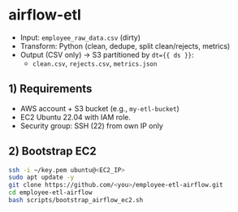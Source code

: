 # airflow-etl

- Input: `employee_raw_data.csv` (dirty)
- Transform: Python (clean, dedupe, split clean/rejects, metrics)
- Output (CSV only) → S3 partitioned by `dt={{ ds }}`:
  - `clean.csv`, `rejects.csv`, `metrics.json`

## 1) Requirements
- AWS account + S3 bucket (e.g., `my-etl-bucket`)
- EC2 Ubuntu 22.04 with IAM role.
- Security group: SSH (22) from own IP only

## 2) Bootstrap EC2
```bash
ssh -i ~/key.pem ubuntu@<EC2_IP>
sudo apt update -y
git clone https://github.com/<you>/employee-etl-airflow.git
cd employee-etl-airflow
bash scripts/bootstrap_airflow_ec2.sh
